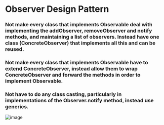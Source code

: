 # Observer Design Pattern 


###   Not make every class that implements Observable deal with implementing the addObserver, removeObserver and notify methods, and maintaining a list of observers. Instead have one class (ConcreteObserver) that implements all this and can be reused.
###    Not make every class that implements Observable have to extend ConcreteObserver, instead allow them to wrap ConcreteObserver and forward the methods in order to implement Observable.

###   Not have to do any class casting, particularly in implementations of the Observer.notify method, instead use generics.

![image](https://user-images.githubusercontent.com/90280719/138606640-47230538-4cd2-481a-af35-316c2ccd522f.png)
